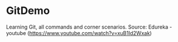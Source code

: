 # GitDemo
Learning Git, all commands and corner scenarios.
Source: Edureka - youtube (https://www.youtube.com/watch?v=xuB1Id2Wxak)
